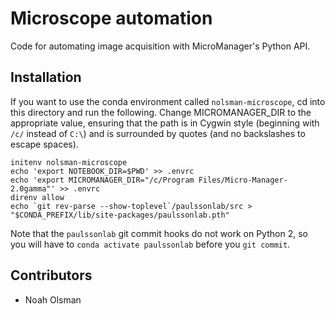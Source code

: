 # Microscope automation

Code for automating image acquisition with MicroManager's Python API.

## Installation
If you want to use the conda environment called `nolsman-microscope`, cd into this directory and run the following. Change MICROMANAGER_DIR to the appropriate value, ensuring that the path is in Cygwin style (beginning with `/c/` instead of `C:\`) and is surrounded by quotes (and no backslashes to escape spaces).
```
initenv nolsman-microscope
echo 'export NOTEBOOK_DIR=$PWD' >> .envrc
echo 'export MICROMANAGER_DIR="/c/Program Files/Micro-Manager-2.0gamma"' >> .envrc
direnv allow
echo `git rev-parse --show-toplevel`/paulssonlab/src > "$CONDA_PREFIX/lib/site-packages/paulssonlab.pth"
```

Note that the `paulssonlab` git commit hooks do not work on Python 2, so you will have to `conda activate paulssonlab` before you `git commit`.

## Contributors

- Noah Olsman
